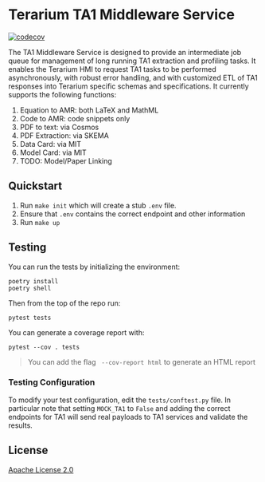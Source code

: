 # Terarium TA1 Middleware Service

[![codecov](https://codecov.io/github/DARPA-ASKEM/TA1-Service/branch/main/graph/badge.svg?token=XEARJHESHY)](https://codecov.io/github/DARPA-ASKEM/TA1-Service)

The TA1 Middleware Service is designed to provide an intermediate job queue for management of long running TA1 extraction and profiling tasks. It enables the Terarium HMI to request TA1 tasks to be performed asynchronously, with robust error handling, and with customized ETL of TA1 responses into Terarium specific schemas and specifications. It currently supports the following functions:

1. Equation to AMR: both LaTeX and MathML
2. Code to AMR: code snippets only
3. PDF to text: via Cosmos
4. PDF Extraction: via SKEMA
5. Data Card: via MIT
6. Model Card: via MIT
7. TODO: Model/Paper Linking


## Quickstart

1. Run `make init` which will create a stub `.env` file. 
2. Ensure that `.env` contains the correct endpoint and other information 
3. Run `make up`


## Testing
You can run the tests by initializing the environment:

```
poetry install
poetry shell
```

Then from the top of the repo run:

```
pytest tests
```

You can generate a coverage report with:

```
pytest --cov . tests
```

> You can add the flag ` --cov-report html` to generate an HTML report

### Testing Configuration

To modify your test configuration, edit the `tests/conftest.py` file. In particular note that setting `MOCK_TA1` to `False` and adding the correct endpoints for TA1 will send real payloads to TA1 services and validate the results.

## License

[Apache License 2.0](LICENSE)
